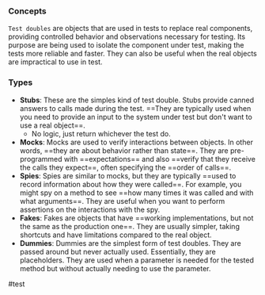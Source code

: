 
### Concepts

`Test doubles` are objects that are used in tests to replace real components, providing controlled behavior and observations necessary for testing.
Its purpose are being used to isolate the component under test, making the tests more reliable and faster. They can also be useful when the real objects are impractical to use in test.

### Types

* **Stubs**: These are the simples kind of test double. Stubs provide canned answers to calls made during the test. ==They are typically used when you need to provide an input to the system under test but don't want to use a real object==.
	* No logic, just return whichever the test do.
* **Mocks**: Mocks are used to verify interactions between objects. In other words, ==they are about behavior rather than state==. They are pre-programmed with ==expectations== and also ==verify that they receive the calls they expect==, often specifying the ==order of calls==.
* **Spies**: Spies are similar to mocks, but they are typically ==used to record information about how they were called==. For example, you might spy on a method to see ==how many times it was called and with what arguments==. They are useful when you want to perform assertions on the interactions with the spy.
* **Fakes**: Fakes are objects that have ==working implementations, but not the same as the production one==. They are usually simpler, taking shortcuts and have limitations compared to the real object.
* **Dummies**: Dummies are the simplest form of test doubles. They are passed around but never actually used. Essentially, they are placeholders. They are used when a parameter is needed for the tested method but without actually needing to use the parameter.

#test